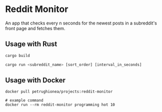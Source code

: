 # Reddit Monitor

An app that checks every n seconds for the newest posts in a subreddit's front page and fetches them.

## Usage with Rust

```rust
cargo build

cargo run <subreddit_name> [sort_order] [interval_in_seconds]
```

## Usage with Docker

```console
docker pull petrughionea/projects:reddit-monitor

# example command
docker run --rm reddit-monitor programming hot 10
```
